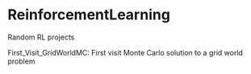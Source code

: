 # ReinforcementLearning
Random RL projects

First_Visit_GridWorldMC: First visit Monte Carlo solution to a grid world problem
